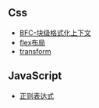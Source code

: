 ## Css

+ [BFC-块级格式化上下文](./css/bfc.md)
+ [flex布局](./css/flex.md)
+ [transform](./css/transform.md)

## JavaScript

+ [正则表达式](./javascript/regexp.md)